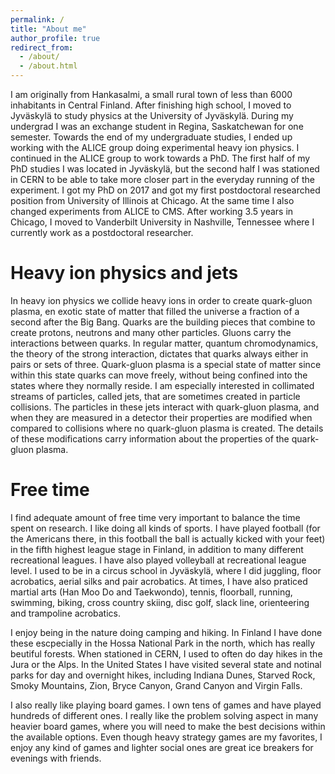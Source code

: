 ```yaml
---
permalink: /
title: "About me"
author_profile: true
redirect_from: 
  - /about/
  - /about.html
---
```


I am originally from Hankasalmi, a small rural town of less than 6000 inhabitants in Central Finland. After finishing high school, I moved to Jyväskylä to study physics at the University of Jyväskylä. During my undergrad I was an exchange student in Regina, Saskatchewan for one semester. Towards the end of my undergraduate studies, I ended up working with the ALICE group doing experimental heavy ion physics. I continued in the ALICE group to work towards a PhD. The first half of my PhD studies I was located in Jyväskylä, but the second half I was stationed in CERN to be able to take more closer part in the everyday running of the experiment. I got my PhD on 2017 and got my first postdoctoral researched position from University of Illinois at Chicago. At the same time I also changed experiments from ALICE to CMS. After working 3.5 years in Chicago, I moved to Vanderbilt University in Nashville, Tennessee where I currently work as a postdoctoral researcher.

Heavy ion physics and jets
======
In heavy ion physics we collide heavy ions in order to create quark-gluon plasma, en exotic state of matter that filled the universe a fraction of a second after the Big Bang. Quarks are the building pieces that combine to create protons, neutrons and many other particles. Gluons carry the interactions between quarks. In regular matter, quantum chromodynamics, the theory of the strong interaction, dictates that quarks always either in pairs or sets of three. Quark-gluon plasma is a special state of matter since within this state quarks can move freely, without being confined into the states where they normally reside. I am especially interested in collimated streams of particles, called jets, that are sometimes created in particle collisions. The particles in these jets interact with quark-gluon plasma, and when they are measured in a detector their properties are modified when compared to collisions where no quark-gluon plasma is created. The details of these modifications carry information about the properties of the quark-gluon plasma.


Free time
======
I find adequate amount of free time very important to balance the time spent on research. I like doing all kinds of sports. I have played football (for the Americans there, in this football the ball is actually kicked with your feet) in the fifth highest league stage in Finland, in addition to many different recreational leagues. I have also played volleyball at recreational league level. I used to be in a circus school in Jyväskylä, where I did juggling, floor acrobatics, aerial silks and pair acrobatics. At times, I have also praticed martial arts (Han Moo Do and Taekwondo), tennis, floorball, running, swimming, biking, cross country skiing, disc golf, slack line, orienteering and trampoline acrobatics.

I enjoy being in the nature doing camping and hiking. In Finland I have done these escpecially in the Hossa National Park in the north, which has really beutiful forests. When stationed in CERN, I used to often do day hikes in the Jura or the Alps. In the United States I have visited several state and notinal parks for day and overnight hikes, including Indiana Dunes, Starved Rock, Smoky Mountains, Zion, Bryce Canyon, Grand Canyon and Virgin Falls.

I also really like playing board games. I own tens of games and have played hundreds of different ones. I really like the problem solving aspect in many heavier board games, where you will need to make the best decisions within the available options. Even though heavy strategy games are my favorites, I enjoy any kind of games and lighter social ones are great ice breakers for evenings with friends.
